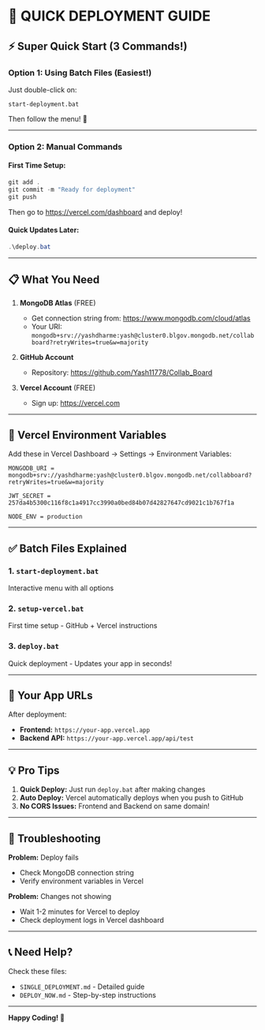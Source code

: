 # 🚀 QUICK DEPLOYMENT GUIDE

## ⚡ Super Quick Start (3 Commands!)

### **Option 1: Using Batch Files (Easiest!)**

Just double-click on:
```
start-deployment.bat
```

Then follow the menu! 🎯

---

### **Option 2: Manual Commands**

#### First Time Setup:
```powershell
git add .
git commit -m "Ready for deployment"
git push
```

Then go to https://vercel.com/dashboard and deploy!

#### Quick Updates Later:
```powershell
.\deploy.bat
```

---

## 📋 What You Need

1. **MongoDB Atlas** (FREE)
   - Get connection string from: https://www.mongodb.com/cloud/atlas
   - Your URI: `mongodb+srv://yashdharme:yash@cluster0.blgov.mongodb.net/collabboard?retryWrites=true&w=majority`

2. **GitHub Account**
   - Repository: https://github.com/Yash11778/Collab_Board

3. **Vercel Account** (FREE)
   - Sign up: https://vercel.com

---

## 🎯 Vercel Environment Variables

Add these in Vercel Dashboard → Settings → Environment Variables:

```
MONGODB_URI = mongodb+srv://yashdharme:yash@cluster0.blgov.mongodb.net/collabboard?retryWrites=true&w=majority

JWT_SECRET = 257da4b5300c116f8c1a4917cc3990a0bed84b07d42827647cd9021c1b767f1a

NODE_ENV = production
```

---

## ✅ Batch Files Explained

### 1. `start-deployment.bat`
Interactive menu with all options

### 2. `setup-vercel.bat`
First time setup - GitHub + Vercel instructions

### 3. `deploy.bat`
Quick deployment - Updates your app in seconds!

---

## 🎉 Your App URLs

After deployment:

- **Frontend:** `https://your-app.vercel.app`
- **Backend API:** `https://your-app.vercel.app/api/test`

---

## 💡 Pro Tips

1. **Quick Deploy:** Just run `deploy.bat` after making changes
2. **Auto Deploy:** Vercel automatically deploys when you push to GitHub
3. **No CORS Issues:** Frontend and Backend on same domain!

---

## 🐛 Troubleshooting

**Problem:** Deploy fails
- Check MongoDB connection string
- Verify environment variables in Vercel

**Problem:** Changes not showing
- Wait 1-2 minutes for Vercel to deploy
- Check deployment logs in Vercel dashboard

---

## 📞 Need Help?

Check these files:
- `SINGLE_DEPLOYMENT.md` - Detailed guide
- `DEPLOY_NOW.md` - Step-by-step instructions

---

**Happy Coding! 🚀**
